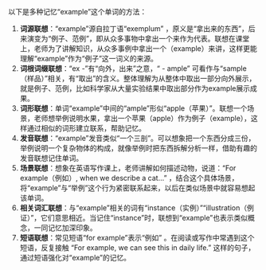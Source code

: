 以下是多种记忆“example”这个单词的方法：
1. **词源联想**：“example”源自拉丁语“exemplum” ，原义是“拿出来的东西”，后来演变为“例子、范例”，即从众多事物中拿出一个来作为代表。联想在课堂上，老师为了讲解知识，从众多事例中拿出一个（example）来讲，这样更能理解“example”作为“例子”这一词义的来源。
2. **词根词缀联想**：“ex -”有“向外，出来”之意，“ - ample” 可看作与“sample（样品）”相关，有“取出”的含义。整体理解为从整体中取出一部分向外展示，就是例子、范例，比如科学家从大量实验结果中取出部分作为example展示成果。
3. **词形联想**：单词“example”中间的“ample”形似“apple（苹果）”。联想一个场景，老师想举例说明水果，拿出一个苹果（apple）作为例子（example），这样通过相似的词形建立联系，帮助记忆。
4. **发音联想**：“example”发音类似“一个三剖”。可以想象把一个东西分成三份，举例说明一个复杂物体的构成，就像举例时把东西拆解分析一样，借助有趣的发音联想记住单词。
5. **场景联想**：想象在英语写作课上，老师讲解如何描述动物，说道：“For example（例如）, when we describe a cat...” ，结合这个具体场景，将“example”与“举例”这个行为紧密联系起来，以后在类似场景中就容易想起该单词。
6. **相关词汇联想**：与“example”相关的词有“instance（实例）”“illustration（例证）”，它们意思相近。当记住“instance”时，联想到“example”也表示类似概念，一同记忆加深印象。
7. **短语联想**：常见短语“for example”表示“例如” 。在阅读或写作中常遇到这个短语，反复接触 “For example, we can see this in daily life.” 这样的句子，通过短语强化对“example”的记忆。 